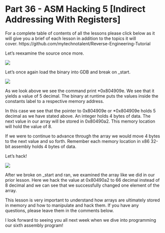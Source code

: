 <h1>Part 36 - ASM Hacking 5 [Indirect Addressing With Registers]</h1><p>For a complete table of contents of all the lessons please click below as it will give you a brief of each lesson in addition to the topics it will cover. https://github.com/mytechnotalent/Reverse-Engineering-Tutorial</p><p>Let’s reexamine the source once more.</p><div class="slate-resizable-image-embed slate-image-embed__resize-full-width"><img src="https://media-exp1.licdn.com/dms/image/C4E12AQGxjCohdo_wHw/article-inline_image-shrink_1000_1488/0/1520173944761?e=1614211200&amp;v=beta&amp;t=yO2Bglu4EGsQ1eebdf1mo3IisLx46j4zeNk-CKP3IMc"/></div><p>Let’s once again load the binary into GDB and break on _start.</p><div class="slate-resizable-image-embed slate-image-embed__resize-full-width"><img src="https://media-exp1.licdn.com/dms/image/C4E12AQG3wQzNS21ddQ/article-inline_image-shrink_1000_1488/0/1520175535307?e=1614211200&amp;v=beta&amp;t=28NLpwwmTSg7gA3bsBNcUWY-0nrYbGXFN8KOzVfPT2Y"/></div><p>As we look above we see the command print *0x804909e. We see that it yields a value of 5 decimal. The binary at runtime puts the values inside the constants label to a respective memory address.</p><p>In this case we see that the pointer to 0x804909e or *0x804909e holds 5 decimal as we have stated above. An integer holds 4 bytes of data. The next value in our array will be stored in 0x80490a2. This memory location will hold the value of 8.</p><p>If we were to continue to advance through the array we would move 4 bytes to the next value and so forth. Remember each memory location in x86 32-bit assembly holds 4 bytes of data.</p><p>Let’s hack!</p><div class="slate-resizable-image-embed slate-image-embed__resize-full-width"><img src="https://media-exp1.licdn.com/dms/image/C4E12AQG2DBFXzOx_ag/article-inline_image-shrink_1000_1488/0/1520450492026?e=1614211200&amp;v=beta&amp;t=pz7-_v_QT_mgCR7X1FhO57hPga5ruRLPy3-Y1yAfsd0"/></div><p>After we broke on _start and ran, we examined the array like we did in our prior lesson. Here we hack the value at 0x80490a2 to 66 decimal instead of 8 decimal and we can see that we successfully changed one element of the array.</p><p>This lesson is very important to understand how arrays are ultimately stored in memory and how to manipulate and hack them. If you have any questions, please leave them in the comments below.</p><p>I look forward to seeing you all next week when we dive into programming our sixth assembly program!</p>